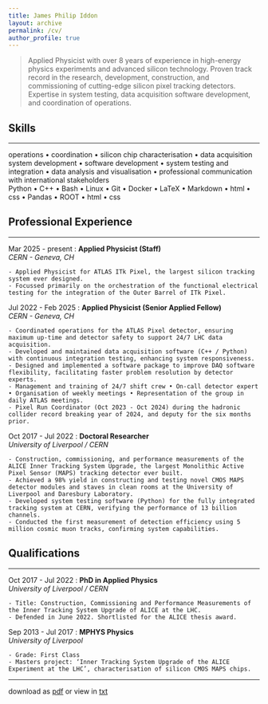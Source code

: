 ```yaml
---
title: James Philip Iddon
layout: archive
permalink: /cv/
author_profile: true
---
```


> Applied Physicist with over 8 years of experience in high-energy physics experiments and advanced silicon technology. Proven track record in the research, development, construction, and commissioning of cutting-edge silicon pixel tracking detectors. Expertise in system testing, data acquisition software development, and coordination of operations.

## Skills

---

operations • coordination • silicon chip characterisation • data acquisition system development • software development • system testing and integration • data analysis and visualisation • professional communication with international stakeholders
\
Python • C++ • Bash • Linux • Git • Docker • LaTeX • Markdown • html • css • Pandas • ROOT • html • css 

## Professional Experience

---

Mar 2025 - present
:   **Applied Physicist (Staff)**\
    *CERN - Geneva, CH*

    - Applied Physicist for ATLAS ITk Pixel, the largest silicon tracking system ever designed.
    - Focussed primarily on the orchestration of the functional electrical testing for the integration of the Outer Barrel of ITk Pixel.


Jul 2022 - Feb 2025
:   **Applied Physicist (Senior Applied Fellow)**\
    *CERN - Geneva, CH*

    - Coordinated operations for the ATLAS Pixel detector, ensuring maximum up-time and detector safety to support 24/7 LHC data acquisition. 
    - Developed and maintained data acquisition software (C++ / Python) with continuous integration testing, enhancing system responsiveness.
    - Designed and implemented a software package to improve DAQ software flexibility, facilitating faster problem resolution by detector experts.
    - Management and training of 24/7 shift crew • On-call detector expert • Organisation of weekly meetings • Representation of the group in daily ATLAS meetings.
    - Pixel Run Coordinator (Oct 2023 - Oct 2024) during the hadronic collider record breaking year of 2024, and deputy for the six months prior.

Oct 2017 - Jul 2022
:   **Doctoral Researcher**\
    *University of Liverpool / CERN*
    
    - Construction, commissioning, and performance measurements of the ALICE Inner Tracking System Upgrade, the largest Monolithic Active Pixel Sensor (MAPS) tracking detector ever built.
    - Achieved a 98% yield in constructing and testing novel CMOS MAPS detector modules and staves in clean rooms at the University of Liverpool and Daresbury Laboratory.
    - Developed system testing software (Python) for the fully integrated tracking system at CERN, verifying the performance of 13 billion channels.
    - Conducted the first measurement of detection efficiency using 5 million cosmic muon tracks, confirming system capabilities.

## Qualifications

---

Oct 2017 - Jul 2022
:   **PhD in Applied Physics**\
    *University of Liverpool / CERN*

    - Title: Construction, Commissioning and Performance Measurements of the Inner Tracking System Upgrade of ALICE at the LHC.
    - Defended in June 2022. Shortlisted for the ALICE thesis award.

Sep 2013 - Jul 2017
:   **MPHYS Physics**\
    *University of Liverpool*

    - Grade: First Class
    - Masters project: ‘Inner Tracking System Upgrade of the ALICE Experiment at the LHC’, characterisation of silicon CMOS MAPS chips.

 
---
 
download as [pdf](../files/jpi_cv.pdf) or view in [txt](./cv_txt)
